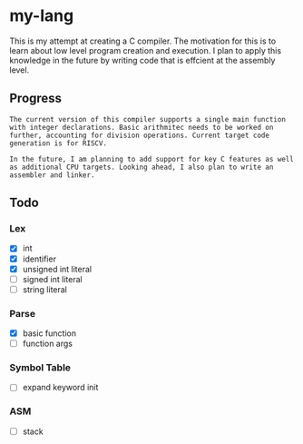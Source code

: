 # my-lang

This is my attempt at creating a C compiler. The motivation for this is to learn about low level program creation and execution. I plan to apply this knowledge in the future by writing code that is effcient at the assembly level.


## Progress
    The current version of this compiler supports a single main function with integer declarations. Basic arithmitec needs to be worked on further, accounting for division operations. Current target code generation is for RISCV. 

    In the future, I am planning to add support for key C features as well as additional CPU targets. Looking ahead, I also plan to write an assembler and linker.

## Todo

### Lex

- [x] int
- [x] identifier
- [x] unsigned int literal
- [ ] signed int literal
- [ ] string literal

### Parse

- [x] basic function 
- [ ] function args

### Symbol Table
- [ ] expand keyword init 

### ASM
- [ ] stack 
